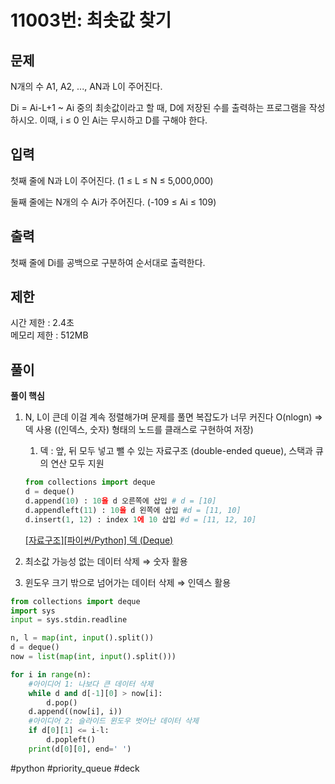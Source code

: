 # 11003번: 최솟값 찾기

## 문제

N개의 수 A1, A2, ..., AN과 L이 주어진다.

Di = Ai-L+1 ~ Ai 중의 최솟값이라고 할 때, D에 저장된 수를 출력하는 프로그램을 작성하시오. 이때, i ≤ 0 인 Ai는 무시하고 D를 구해야 한다.

## 입력

첫째 줄에 N과 L이 주어진다. (1 ≤ L ≤ N ≤ 5,000,000)

둘째 줄에는 N개의 수 Ai가 주어진다. (-109 ≤ Ai ≤ 109)

## 출력

첫째 줄에 Di를 공백으로 구분하여 순서대로 출력한다.

## 제한

시간 제한 : 2.4초 <br>
메모리 제한 : 512MB

## 풀이

**풀이 핵심**

1. N, L이 큰데 이걸 계속 정렬해가며 문제를 풀면 복잡도가 너무 커진다 O(nlogn) ⇒ 덱 사용 ((인덱스, 숫자) 형태의 노드를 클래스로 구현하여 저장)

   1. 덱 : 앞, 뒤 모두 넣고 뺄 수 있는 자료구조 (double-ended queue), 스택과 큐의 연산 모두 지원

   ```python
   from collections import deque
   d = deque()
   d.append(10) : 10을 d 오른쪽에 삽입 # d = [10]
   d.appendleft(11) : 10을 d 왼쪽에 삽입 #d = [11, 10]
   d.insert(1, 12) : index 1에 10 삽입 #d = [11, 12, 10]
   ```

   [[자료구조][파이썬/Python] 덱 (Deque)](https://mong9data.tistory.com/50)

2. 최소값 가능성 없는 데이터 삭제 ⇒ 숫자 활용
3. 윈도우 크기 밖으로 넘어가는 데이터 삭제 ⇒ 인덱스 활용

```python
from collections import deque
import sys
input = sys.stdin.readline

n, l = map(int, input().split())
d = deque()
now = list(map(int, input().split()))

for i in range(n):
    #아이디어 1: 나보다 큰 데이터 삭제
	while d and d[-1][0] > now[i]:
		d.pop()
	d.append((now[i], i))
	#아이디어 2: 슬라이드 윈도우 벗어난 데이터 삭제
	if d[0][1] <= i-l:
		d.popleft()
	print(d[0][0], end=' ')
```

#python #priority_queue #deck
